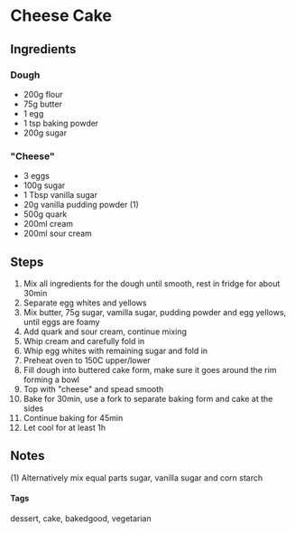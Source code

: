 # Cheese Cake

## Ingredients

### Dough

* 200g flour
* 75g butter
* 1 egg 
* 1 tsp baking powder
* 200g sugar

### "Cheese"

* 3 eggs
* 100g sugar
* 1 Tbsp vanilla sugar
* 20g vanilla pudding powder (1)
* 500g quark
* 200ml cream
* 200ml sour cream

## Steps

1. Mix all ingredients for the dough until smooth, rest in fridge for about 30min
2. Separate egg whites and yellows
3. Mix butter, 75g sugar, vamilla sugar, pudding powder and egg yellows, until eggs are foamy
4. Add quark and sour cream, continue mixing
5. Whip cream and carefully fold in
6. Whip egg whites with remaining sugar and fold in 
7. Preheat oven to 150C upper/lower 
8. Fill dough into buttered cake form, make sure it goes around the rim forming a bowl
9. Top with "cheese" and spead smooth
10. Bake for 30min, use a fork to separate baking form and cake at the sides
11. Continue baking for 45min
12. Let cool for at least 1h

## Notes

(1) Alternatively mix equal parts sugar, vanilla sugar and corn starch

#### Tags
dessert, cake, bakedgood, vegetarian
